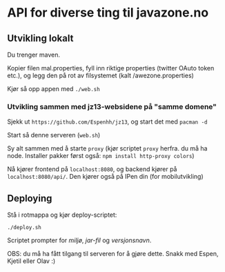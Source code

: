 API for diverse ting til javazone.no
=======

## Utvikling lokalt

Du trenger maven.

Kopier filen mal.properties, fyll inn riktige properties (twitter OAuto token etc.), og legg den på rot av filsystemet (kalt /awezone.properties)

Kjør så opp appen med `./web.sh`

### Utvikling sammen med jz13-websidene på "samme domene"

Sjekk ut `https://github.com/Espenhh/jz13`, og start det med `pacman -d`

Start så denne serveren (`web.sh`)

Sy alt sammen med å starte `proxy` (kjør scriptet `proxy` herfra. du må ha node. Installer pakker først også: `npm install http-proxy colors`)

Nå kjører frontend på `localhost:8080`, og backend kjører på `localhost:8080/api/`. Den kjører også på IPen din (for mobilutvikling)

## Deploying

Stå i rotmappa og kjør deploy-scriptet:

	./deploy.sh

Scriptet prompter for *miljø*, *jar-fil* og *versjonsnavn*.

OBS: du må ha fått tilgang til serveren for å gjøre dette. Snakk med Espen, Kjetil eller Olav :)
